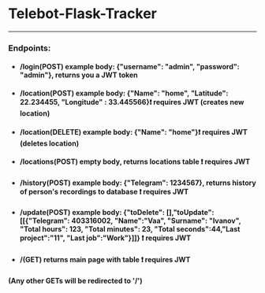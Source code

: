 # Telebot-Flask-Tracker
---
### Endpoints:
* #### /login(POST)         example body: {"username": "admin", "password": "admin"}, returns you a JWT token
* #### /location(POST)      example body: {"Name": "home", "Latitude": 22.234455, "Longitude" : 33.445566}:exclamation: requires JWT (creates new location)
* #### /location(DELETE)    example body: {"Name": "home"}:exclamation: requires JWT (deletes location)
* #### /locations(POST) empty body,  returns locations table :exclamation: requires JWT
* #### /history(POST) example body: {"Telegram": 1234567},  returns history of person's recordings to database :exclamation: requires JWT
* #### /update(POST) example body: {"toDelete": [],"toUpdate": [[{"Telegram": 403316002, "Name":"Vaa", "Surname": "Ivanov", "Total hours": 123, "Total minutes": 23, "Total seconds":44,"Last project":"11", "Last job":"Work"}]]}  :exclamation: requires JWT
* #### /(GET)        returns main page with table :exclamation: requires JWT
####           (Any other GETs will be redirected to '/')
 

